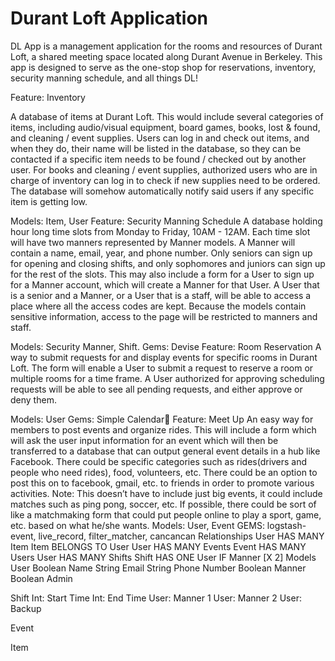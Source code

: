 # Durant Loft Application

DL App is a management application for the rooms and resources of Durant Loft, a shared meeting space located along Durant Avenue in Berkeley.  This app is designed to serve as the one-stop shop for reservations, inventory, security manning schedule, and all things DL!


Feature: Inventory

A database of items at Durant Loft. This would include several categories of items, including audio/visual equipment, board games, books, lost & found, and cleaning / event supplies. Users can log in and check out items, and when they do, their name will be listed in the database, so they can be contacted if a specific item needs to be found / checked out by another user. For books and cleaning / event supplies, authorized users who are in charge of inventory can log in to check if new supplies need to be ordered. The database will somehow automatically notify said users if any specific item is getting low. 

Models: Item, User
Feature: Security Manning Schedule
A database holding hour long time slots from Monday to Friday, 10AM - 12AM. Each time slot will have two manners represented by Manner models. A Manner will contain a name, email, year, and phone number. Only seniors can sign up for opening and closing shifts, and only sophomores and juniors can sign up for the rest of the slots. This may also include a form for a User to sign up for a Manner account, which will create a Manner for that User. A User that is a senior and a Manner, or a User that is a staff, will be able to access a place where all the access codes are kept.  Because the models contain sensitive information, access to the page will be restricted to manners and staff.  

Models: Security Manner, Shift.
Gems: Devise
Feature: Room Reservation
A way to submit requests for and display events for specific rooms in Durant Loft. The form will enable a User to submit a request to reserve a room or multiple rooms for a time frame. A User authorized for approving scheduling requests will be able to see all pending requests, and either approve or deny them.  

Models: User
Gems: Simple Calendar
Feature: Meet Up
An easy way for members to post events and organize rides. This will include a form which will ask the user input information for an event which will then be transferred to a database that can output general event details in a hub like Facebook.  There could be specific categories such as rides(drivers and people who need rides), food, volunteers, etc. There could be an option to post this on to facebook, gmail, etc. to friends in order to promote various activities. Note: This doesn’t have to include just big events, it could include matches such as ping pong, soccer, etc. If possible, there could be sort of like a matchmaking form that could put people online to play a sport, game, etc. based on what he/she wants.
Models: User, Event
GEMS: logstash-event, live_record, filter_matcher, cancancan
Relationships
User HAS MANY Item 
Item BELONGS TO User
User HAS MANY Events
Event HAS MANY Users
User HAS MANY Shifts
Shift HAS ONE User IF Manner [X 2]
Models
User
Boolean Name
String Email
String Phone Number
Boolean Manner
Boolean Admin



Shift
Int: Start Time
Int: End Time
User: Manner 1
User: Manner 2
User: Backup

Event

Item

